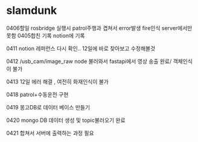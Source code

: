 # slamdunk

0406할일 
rosbridge 실행시 patrol주행과 겹쳐서 error발생
fire인식 server에서만 못함 
0405합친 기록 notion에 기록

0411 notion 레퍼런스 다시 확인.. 12일에 바로 찾아보고 수정해볼것

0412 /usb_cam/image_raw node 불러와서 fastapi에서 영상 송출 완료/ 객체인식이 불가

0413 12일 에러 해결 , 여전히 화재인식이 불가

0418 patrol+수동운전 구현

0419 몽고DB로 데이터 베이스 만들기

0420 mongo DB 데이터 생성 및 topic불러오기 완료

0421 합쳐서 서버에 출력하는 과정 필요
